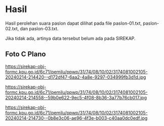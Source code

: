 # Hasil

Hasil perolehan suara paslon dapat dilihat pada file paslon-01.txt, paslon-02.txt, dan paslon-03.txt.

Jika tidak ada, artinya data tersebut belum ada pada SIREKAP.

## Foto C Plano

https://sirekap-obj-formc.kpu.go.id/6c71/pemilu/ppwp/31/74/08/10/02/3174081002105-20240214-214420--d172df47-6aa2-4a8e-9297-034999fb3d1d.jpg

https://sirekap-obj-formc.kpu.go.id/6c71/pemilu/ppwp/31/74/08/10/02/3174081002105-20240214-214558--59b0e622-9ec5-4f08-8b36-3a77b76cb017.jpg

https://sirekap-obj-formc.kpu.go.id/6c71/pemilu/ppwp/31/74/08/10/02/3174081002105-20240214-214730--0b8e3c06-ae96-4f3e-b003-c40aa0dc0edf.jpg
